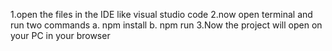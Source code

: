 1.open the files in the IDE like visual studio code
2.now open terminal and run two commands a. npm install b. npm run
3.Now the project will open on your PC in your browser

